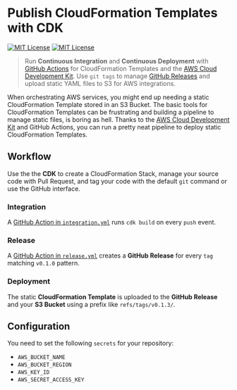 # Publish CloudFormation Templates with CDK

[![MIT License](https://badgen.now.sh/badge/License/MIT/purple?1)](https://github.com/sbstjn/cfn-release-example/blob/master/LICENSE.md)
[![MIT License](https://badgen.net/github/release/sbstjn/cfn-release-example?1)](https://github.com/sbstjn/cfn-release-example/releases)

> Run **Continuous Integration** and **Continuous Deployment** with [GitHub Actions](actions) for CloudFormation Templates and the [AWS Cloud Development Kit](https://aws.amazon.com/cdk/). Use `git tags` to manage [GitHub Releases](releases) and upload static YAML files to S3 for AWS integrations.

When orchestrating AWS services, you might end up needing a static CloudFormation Template stored in an S3 Bucket. The basic tools for CloudFormation Templates can be frustrating and building a pipeline to manage static files, is boring as hell. Thanks to the [AWS Cloud Development Kit](https://aws.amazon.com/cdk/) and GitHub Actions, you can run a pretty neat pipeline to deploy static CloudFormation Templates.

## Workflow

Use the the **CDK** to create a CloudFormation Stack, manage your source code with Pull Request, and tag your code with the default `git` command or use the GitHub interface.

### Integration

A [GitHub Action in `integration.yml`](.github/workflows/integration.yml) runs `cdk build` on every `push` event.

### Release

A [GitHub Action in `release.yml`](.github/workflows/release.yml) creates a **GitHub Release** for every `tag` matching `v0.1.0` pattern.

### Deployment

The static **CloudFormation Template** is uploaded to the **GitHub Release** and your **S3 Bucket** using a prefix like `refs/tags/v0.1.3/`.

## Configuration

You need to set the following `secrets` for your repository:

- `AWS_BUCKET_NAME`
- `AWS_BUCKET_REGION`
- `AWS_KEY_ID`
- `AWS_SECRET_ACCESS_KEY`
